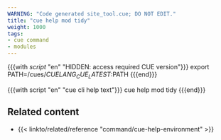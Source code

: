 ```yaml
---
WARNING: "Code generated site_tool.cue; DO NOT EDIT."
title: "cue help mod tidy"
weight: 1000
tags:
- cue command
- modules
---
```

{{{with _script_ "en" "HIDDEN: access required CUE version"}}}
export PATH=/cues/$CUELANG_CUE_LATEST:$PATH
{{{end}}}

{{{with script "en" "cue cli help text"}}}
cue help mod tidy
{{{end}}}

## Related content

- {{< linkto/related/reference "command/cue-help-environment" >}}
